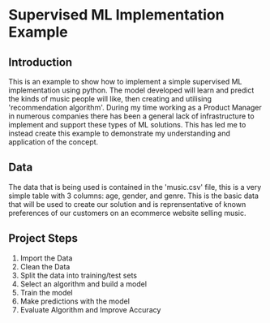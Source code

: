 # Supervised ML Implementation Example

## Introduction
This is an example to show how to implement a simple supervised ML implementation using python. The model developed will learn and predict the kinds of music people will like, then creating and utilising 'recommendation algorithm'. During my time working as a Product Manager in numerous companies there has been a general lack of infrastructure to implement and support these types of ML solutions. This has led me to instead create this example to demonstrate my understanding and application of the concept.

## Data

The data that is being used is contained in the 'music.csv' file, this is a very simple table with 3 columns: age, gender, and genre. This is the basic data that will be used to create our solution and is reprensentative of known preferences of our customers on an ecommerce website selling music.


## Project Steps

1. Import the Data
2. Clean the Data
3. Split the data into training/test sets
4. Select an algorithm and build a model
5. Train the model
6. Make predictions with the model
7. Evaluate Algorithm and Improve Accuracy

